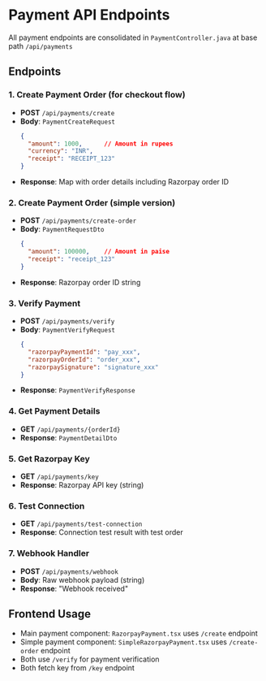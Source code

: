 # Payment API Endpoints

All payment endpoints are consolidated in `PaymentController.java` at base path `/api/payments`

## Endpoints

### 1. Create Payment Order (for checkout flow)
- **POST** `/api/payments/create`
- **Body**: `PaymentCreateRequest`
  ```json
  {
    "amount": 1000,      // Amount in rupees
    "currency": "INR",
    "receipt": "RECEIPT_123"
  }
  ```
- **Response**: Map with order details including Razorpay order ID

### 2. Create Payment Order (simple version)
- **POST** `/api/payments/create-order`
- **Body**: `PaymentRequestDto`
  ```json
  {
    "amount": 100000,    // Amount in paise
    "receipt": "receipt_123"
  }
  ```
- **Response**: Razorpay order ID string

### 3. Verify Payment
- **POST** `/api/payments/verify`
- **Body**: `PaymentVerifyRequest`
  ```json
  {
    "razorpayPaymentId": "pay_xxx",
    "razorpayOrderId": "order_xxx",
    "razorpaySignature": "signature_xxx"
  }
  ```
- **Response**: `PaymentVerifyResponse`

### 4. Get Payment Details
- **GET** `/api/payments/{orderId}`
- **Response**: `PaymentDetailDto`

### 5. Get Razorpay Key
- **GET** `/api/payments/key`
- **Response**: Razorpay API key (string)

### 6. Test Connection
- **GET** `/api/payments/test-connection`
- **Response**: Connection test result with test order

### 7. Webhook Handler
- **POST** `/api/payments/webhook`
- **Body**: Raw webhook payload (string)
- **Response**: "Webhook received"

## Frontend Usage

- Main payment component: `RazorpayPayment.tsx` uses `/create` endpoint
- Simple payment component: `SimpleRazorpayPayment.tsx` uses `/create-order` endpoint
- Both use `/verify` for payment verification
- Both fetch key from `/key` endpoint